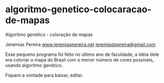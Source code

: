 # algoritmo-genetico-colocaracao-de-mapas
Algoritmo genético - coloração de mapas


Jeremias Pereira
www.jeremiaspereira.net
jeremiastpereira@gmail.com

Esse pequeno programa foi feito no último ano de faculdade, a ideia dele era coloriar o mapa do Brasil com o menor número de cores
possíveis, usando algoritmo genético.

Fiquem a vontade para baixar, editar.
